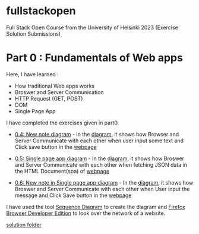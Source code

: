 # fullstackopen
Full Stack Open Course from the University of Helsinki 2023 (Exercise Solution Submissions)

# Part 0 : Fundamentals of Web apps
Here, I have learned :
- How traditional Web apps works
- Broswer and Server Communication
- HTTP Request (GET, POST)
- DOM
- Single Page App

I have completed the exercises given in part0.

- [0.4: New note diagram](/part0) - In the [diagram](./part0/0.4%20_%20New%20Note%20Diagram.png), it shows how Browser and Server Communicate with each other when user input some text and Click save button in the [webpage](https://studies.cs.helsinki.fi/exampleapp/notes)

- [0.5: Single page app diagram](/part0) - In the [diagram](./part0/0.5_%20Single%20page%20app%20diagram.png), it shows how Broswer and Server Communicate with each other when fetching JSON data in the HTML Document(spa) of [webpage](https://studies.cs.helsinki.fi/exampleapp/spa)

- [0.6: New note in Single page app diagram](/part0) - In the [diagram](./part0/0.6_%20New%20note%20in%20Single%20page%20app%20diagram.png), it shows how Broswer and Server Communicate with each other when User input the message and Click Save button in the [webpage](https://studies.cs.helsinki.fi/exampleapp/spa)


I have used the tool [Sequence Diagram](https://sequencediagram.org/) to create the diagram and [Firefox Browser Developer Edition](https://www.mozilla.org/en-US/firefox/developer/) to look over the network of a website.

[solution folder](/part0)
